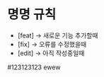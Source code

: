 <h1>명명 규칙</h1>
<ul>
  <li>[feat] -> 새로운 기능 추가할때</li>
  <li>[fix] -> 오류를 수정했을때</li>
  <li>[edit] -> 아직 작성중일때</li>
</ul>

#123123123
ewew